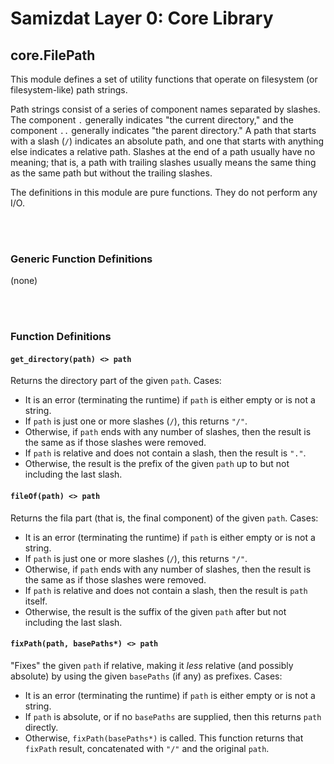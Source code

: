 Samizdat Layer 0: Core Library
==============================

core.FilePath
-------------

This module defines a set of utility functions that operate on filesystem
(or filesystem-like) path strings.

Path strings consist of a series of component names separated by slashes.
The component `.` generally indicates "the current directory," and the
component `..` generally indicates "the parent directory." A path that starts
with a slash (`/`) indicates an absolute path, and one that starts with
anything else indicates a relative path. Slashes at the end of a path
usually have no meaning; that is, a path with trailing slashes usually means
the same thing as the same path but without the trailing slashes.

The definitions in this module are pure functions. They do not perform any
I/O.


<br><br>
### Generic Function Definitions

(none)


<br><br>
### Function Definitions

#### `get_directory(path) <> path`

Returns the directory part of the given `path`. Cases:

* It is an error (terminating the runtime) if `path` is either empty or is
  not a string.
* If `path` is just one or more slashes (`/`), this returns `"/"`.
* Otherwise, if `path` ends with any number of slashes, then the result
  is the same as if those slashes were removed.
* If `path` is relative and does not contain a slash, then the result is
  `"."`.
* Otherwise, the result is the prefix of the given `path` up to but not
  including the last slash.

#### `fileOf(path) <> path`

Returns the fila part (that is, the final component) of the given `path`.
Cases:

* It is an error (terminating the runtime) if `path` is either empty or is
  not a string.
* If `path` is just one or more slashes (`/`), this returns `"/"`.
* Otherwise, if `path` ends with any number of slashes, then the result
  is the same as if those slashes were removed.
* If `path` is relative and does not contain a slash, then the result is
  `path` itself.
* Otherwise, the result is the suffix of the given `path` after but not
  including the last slash.

#### `fixPath(path, basePaths*) <> path`

"Fixes" the given `path` if relative, making it *less* relative (and possibly
absolute) by using the given `basePaths` (if any) as prefixes. Cases:

* It is an error (terminating the runtime) if `path` is either empty or is
  not a string.
* If `path` is absolute, or if no `basePaths` are supplied, then this returns
  `path` directly.
* Otherwise, `fixPath(basePaths*)` is called. This function returns that
  `fixPath` result, concatenated with `"/"` and the original `path`.
